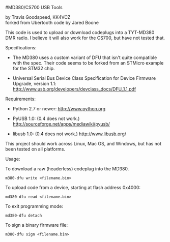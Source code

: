 #MD380/CS700 USB Tools

by Travis Goodspeed, KK4VCZ  
forked from Ubertooth code by Jared Boone

This code is used to upload or download codeplugs into a TYT-MD380 DMR
radio.  I believe it will also work for the CS700, but have not tested
that.

Specifications:

* The MD380 uses a custom variant of DFU that isn't quite compatible
  with the spec.  Their code seems to be forked from an STMicro
  example for the STM32 chip.

* Universal Serial Bus Device Class Specification for Device
  Firmware Upgrade, version 1.1:
  http://www.usb.org/developers/devclass_docs/DFU_1.1.pdf


Requirements:

* Python 2.7 or newer:
  http://www.python.org

* PyUSB 1.0:  (0.4 does not work.)
  http://sourceforge.net/apps/mediawiki/pyusb/

* libusb 1.0: (0.4 does not work.)
  http://www.libusb.org/

This project should work across Linux, Mac OS, and Windows, but has
not been tested on all platforms.

Usage:

To download a raw (headerless) codeplug into the MD380.

    m380-dfu write <filename.bin>

To upload code from a device, starting at flash address 0x4000:

    md380-dfu read <filename.bin>

To exit programming mode:

    md380-dfu detach

To sign a binary firmware file:

    m380-dfu sign <filename.bin>

